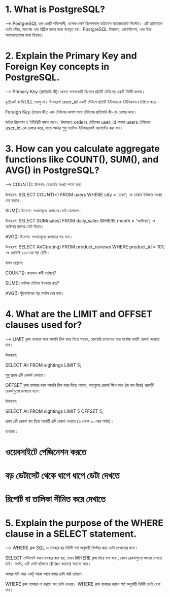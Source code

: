 # 1. What is PostgreSQL?

--> PostgreSQL হল একটি শক্তিশালী, ওপেন-সোর্স রিলেশনাল ডাটাবেস ম্যানেজমেন্ট সিস্টেম। এটি ডাটাবেসে ডেটা স্টোর, ম্যানেজ এবং রিট্রিভ করার জন্য ব্যবহৃত হয়। PostgreSQL বিশ্বস্ততা, রোবাস্টনেস, এবং উচ্চ পারফরম্যান্সের জন্য বিখ্যাত।

# 2. Explain the Primary Key and Foreign Key concepts in PostgreSQL.

--> Primary Key (প্রাইমারি কী):
অনন্য সনাক্তকারী হিসেবে প্রতিটি টেবিলের একটি নির্দিষ্ট কলাম।

ডুপ্লিকেট বা NULL ভ্যালু না। উদাহরণ: user_id একটি টেবিলে প্রতিটি ইউজারকে ইউনিকভাবে চিহ্নিত করে।

Foreign Key (ফরেন কী):
এক টেবিলের কলাম অন্য টেবিলের প্রাইমারি কী-কে রেফার করে।

ডাটার রিলেশন ও ইন্টিগ্রিটি বজায় রাখে। উদাহরণ: orders টেবিলের user_id কলাম users টেবিলের user_id-কে রেফার করে, যাতে অর্ডার শুধু ভ্যালিড ইউজারকেই অ্যাসাইন করা যায়।

# 3. How can you calculate aggregate functions like COUNT(), SUM(), and AVG() in PostgreSQL?

--> COUNT():
উদ্দেশ্য: রেকর্ডের সংখ্যা গণনা করা।

উদাহরণ: SELECT COUNT(\*) FROM users WHERE city = 'ঢাকা'; → ঢাকার ইউজার সংখ্যা বের করবে।

SUM():
উদ্দেশ্য: সংখ্যাসূচক কলামের মোট যোগফল।

উদাহরণ: SELECT SUM(sales) FROM daily_sales WHERE month = 'অক্টোবর'; → অক্টোবর মাসের মোট বিক্রয়।

AVG():
উদ্দেশ্য: সংখ্যাসূচক কলামের গড় মান।

উদাহরণ: SELECT AVG(rating) FROM product_reviews WHERE product_id = 101; → প্রোডাক্ট ১০১-এর গড় রেটিং।

বাস্তব প্রয়োগ:

COUNT(): কতজন কর্মী বর্তমান?

SUM(): মাসিক টোটাল ইনকাম কত?

AVG(): স্টুডেন্টদের গড় মার্কস বের করা।

# 4. What are the LIMIT and OFFSET clauses used for?

--> LIMIT ক্লজ ব্যবহার করে আপনি ঠিক করে দিতে পারেন, কোয়েরি চালানোর পরে সর্বোচ্চ কয়টি রেকর্ড দেখাতে চান।

উদাহরণ:

SELECT All FROM sightings
LIMIT 5;

শুধু প্রথম ৫টি রেকর্ড দেখাবে।

OFFSET ক্লজ ব্যবহার করে আপনি ঠিক করে দিতে পারেন, কতগুলো রেকর্ড স্কিপ করে (বা বাদ দিয়ে) পরবর্তী রেকর্ডগুলো দেখানো হবে।

উদাহরণ:

SELECT All FROM sightings
LIMIT 5 OFFSET 5;

প্রথম ৫টি রেকর্ড বাদ দিয়ে পরবর্তী ৫টি রেকর্ড দেখাবে (৬ থেকে ১০ নম্বর পর্যন্ত)।

ব্যবহার :

# ওয়েবসাইটে পেজিনেশন করতে

# বড় ডেটাসেট থেকে ধাপে ধাপে ডেটা দেখতে

# রিপোর্ট বা তালিকা সীমিত করে দেখাতে

# 5. Explain the purpose of the WHERE clause in a SELECT statement.

--> WHERE ক্লজ SQL এ ব্যবহার হয় নির্দিষ্ট শর্ত অনুযায়ী ফিল্টার করা ডেটা দেখানোর জন্য।

SELECT স্টেটমেন্ট যখন ব্যবহার করা হয়, তখন WHERE ক্লজ দিয়ে বলা যায় , কোন রেকর্ডগুলো আমরা দেখতে চাই। অর্থাৎ, এটি ডেটা ছাঁকতে (filter করতে) সাহায্য করে।

আমরা যদি আর একটু সহজ ভাবে বলার চেষ্টা করি তাহলে:

WHERE ক্লজ ব্যবহার না করলে সব ডেটা দেখায়।
WHERE ক্লজ ব্যবহার করলে শর্ত অনুযায়ী নির্দিষ্ট ডেটা দেখা যায়।
